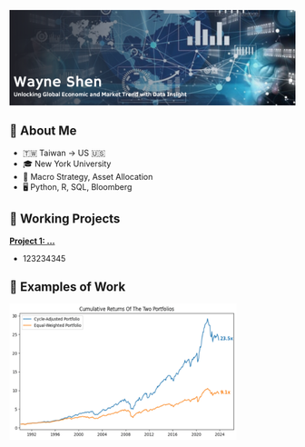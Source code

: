 ![Banner](https://github.com/wayne-kuanghui-shen/wayne-kuanghui-shen/blob/main/file/banner.png)

<h2>👤 About Me </h2>

- 🇹🇼 Taiwan -> US 🇺🇸
- 🎓 New York University
- 💼 Macro Strategy, Asset Allocation
- 🖥 Python, R, SQL, Bloomberg

<h2>📂 Working Projects</h2>

<b>[Project 1: ...](https://www.youtube.com/watch?v=a83ASGn_V_s)</b>
- 123234345

<h2>📜 Examples of Work</h2>
<img src="https://github.com/wayne-kuanghui-shen/wayne-kuanghui-shen/blob/main/cycle_pic.gif" width="400" >
